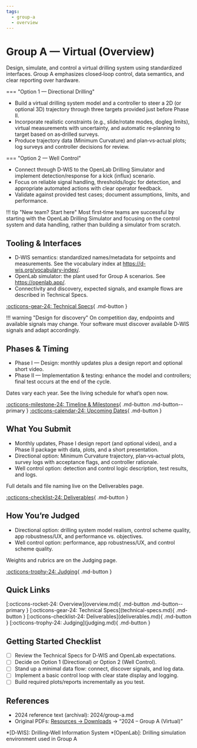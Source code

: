 ```yaml
---
tags:
  - group-a
  - overview
---
```


# Group A — Virtual (Overview)

Design, simulate, and control a virtual drilling system using standardized interfaces. Group A emphasizes closed‑loop control, data semantics, and clear reporting over hardware.

=== "Option 1 — Directional Drilling"

- Build a virtual drilling system model and a controller to steer a 2D (or optional 3D) trajectory through three targets provided just before Phase II.
- Incorporate realistic constraints (e.g., slide/rotate modes, dogleg limits), virtual measurements with uncertainty, and automatic re‑planning to target based on as‑drilled surveys.
- Produce trajectory data (Minimum Curvature) and plan‑vs‑actual plots; log surveys and controller decisions for review.

=== "Option 2 — Well Control"

- Connect through D‑WIS to the OpenLab Drilling Simulator and implement detection/response for a kick (influx) scenario.
- Focus on reliable signal handling, thresholds/logic for detection, and appropriate automated actions with clear operator feedback.
- Validate against provided test cases; document assumptions, limits, and performance.

!!! tip "New team? Start here"
    Most first‑time teams are successful by starting with the OpenLab Drilling Simulator and focusing on the control system and data handling, rather than building a simulator from scratch.

## Tooling & Interfaces

- D‑WIS semantics: standardized names/metadata for setpoints and measurements. See the vocabulary index at https://d-wis.org/vocabulary-index/.
- OpenLab simulator: the plant used for Group A scenarios. See https://openlab.app/.
- Connectivity and discovery, expected signals, and example flows are described in Technical Specs.

[:octicons-gear-24: Technical Specs](technical-specs.md){ .md-button }

!!! warning "Design for discovery"
    On competition day, endpoints and available signals may change. Your software must discover available D‑WIS signals and adapt accordingly.

## Phases & Timing

- Phase I — Design: monthly updates plus a design report and optional short video.
- Phase II — Implementation & testing: enhance the model and controllers; final test occurs at the end of the cycle.

Dates vary each year. See the living schedule for what’s open now.

[:octicons-milestone-24: Timeline & Milestones](../../competition/timeline.md){ .md-button .md-button--primary }
[:octicons-calendar-24: Upcoming Dates](../../competition/upcoming.md){ .md-button }

## What You Submit

- Monthly updates, Phase I design report (and optional video), and a Phase II package with data, plots, and a short presentation.
- Directional option: Minimum Curvature trajectory, plan‑vs‑actual plots, survey logs with acceptance flags, and controller rationale.
- Well control option: detection and control logic description, test results, and logs.

Full details and file naming live on the Deliverables page.

[:octicons-checklist-24: Deliverables](deliverables.md){ .md-button }

## How You’re Judged

- Directional option: drilling system model realism, control scheme quality, app robustness/UX, and performance vs. objectives.
- Well control option: performance, app robustness/UX, and control scheme quality.

Weights and rubrics are on the Judging page.

[:octicons-trophy-24: Judging](judging.md){ .md-button }

## Quick Links

<div class="btn-row" markdown>
[:octicons-rocket-24: Overview](overview.md){ .md-button .md-button--primary }
[:octicons-gear-24: Technical Specs](technical-specs.md){ .md-button }
[:octicons-checklist-24: Deliverables](deliverables.md){ .md-button }
[:octicons-trophy-24: Judging](judging.md){ .md-button }
</div>

## Getting Started Checklist

- [ ] Review the Technical Specs for D‑WIS and OpenLab expectations.
- [ ] Decide on Option 1 (Directional) or Option 2 (Well Control).
- [ ] Stand up a minimal data flow: connect, discover signals, and log data.
- [ ] Implement a basic control loop with clear state display and logging.
- [ ] Build required plots/reports incrementally as you test.

## References

- 2024 reference text (archival): 2024/group-a.md
- Original PDFs: [Resources → Downloads](../../resources/downloads.md) → “2024 – Group A (Virtual)”

*[D‑WIS]: Drilling‑Well Information System
*[OpenLab]: Drilling simulation environment used in Group A
